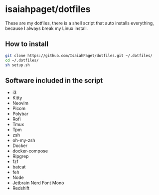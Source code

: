 # isaiahpaget/dotfiles

These are my dotfiles, there is a shell script that auto installs everything, because I always break my Linux install.

## How to install
```bash
git clone https://github.com/IsaiahPaget/dotfiles.git ~/.dotfiles/
cd ~/.dotfiles/
sh setup.sh
```

## Software included in the script
- i3
- Kitty
- Neovim
- Picom
- Polybar
- Rofi
- Tmux
- Tpm
- zsh
- oh-my-zsh
- Docker
- docker-compose
- Ripgrep
- fzf
- batcat
- feh
- Node
- Jetbrain Nerd Font Mono
- Redshift
